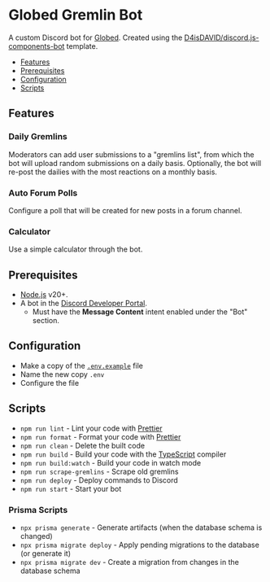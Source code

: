 # Globed Gremlin Bot

A custom Discord bot for [Globed].
Created using the [D4isDAVID/discord.js-components-bot] template.

- [Features](#features)
- [Prerequisites](#prerequisites)
- [Configuration](#configuration)
- [Scripts](#scripts)

## Features

### Daily Gremlins

Moderators can add user submissions to a "gremlins list", from which the bot
will upload random submissions on a daily basis. Optionally, the bot will
re-post the dailies with the most reactions on a monthly basis.

### Auto Forum Polls

Configure a poll that will be created for new posts in a forum channel.

### Calculator

Use a simple calculator through the bot.

## Prerequisites

- [Node.js] v20+.
- A bot in the [Discord Developer Portal].
  - Must have the **Message Content** intent enabled under the "Bot" section.

## Configuration

- Make a copy of the [`.env.example`](./.env.example) file
- Name the new copy `.env`
- Configure the file

## Scripts

- `npm run lint` - Lint your code with [Prettier]
- `npm run format` - Format your code with [Prettier]
- `npm run clean` - Delete the built code
- `npm run build` - Build your code with the [TypeScript] compiler
- `npm run build:watch` - Build your code in watch mode
- `npm run scrape-gremlins` - Scrape old gremlins
- `npm run deploy` - Deploy commands to Discord
- `npm run start` - Start your bot

### Prisma Scripts

- `npx prisma generate` - Generate artifacts (when the database schema is changed)
- `npx prisma migrate deploy` - Apply pending migrations to the database (or generate it)
- `npx prisma migrate dev` - Create a migration from changes in the database schema

[globed]: https://globed.dev/
[d4isdavid/discord.js-components-bot]: https://github.com/D4isDAVID/discord.js-components-bot
[node.js]: https://nodejs.org
[discord developer portal]: https://discord.com/developers/applications
[prettier]: https://prettier.io
[typescript]: https://typescriptlang.org

